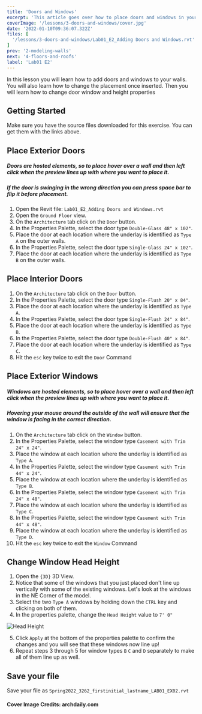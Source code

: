 ```yaml
---
title: 'Doors and Windows'
excerpt: 'This article goes over how to place doors and windows in your walls.'
coverImage: '/lessons/3-doors-and-windows/cover.jpg'
date: '2022-01-10T09:36:07.322Z'
files: [
  '/lessons/3-doors-and-windows/Lab01_E2_Adding Doors and Windows.rvt'
]
prev: '2-modeling-walls'
next: '4-floors-and-roofs'
label: 'Lab01 E2'
---
```


In this lesson you will learn how to add doors and windows to your walls. You will also learn how to change the placement once inserted. Then you will learn how to change door window and height properties

## Getting Started

Make sure you have the source files downloaded for this exercise. You can get them with the links above.

## Place Exterior Doors

##### Doors are hosted elements, so to place hover over a wall and then left click when the preview lines up with where you want to place it.
##### If the door is swinging in the wrong direction you can press space bar to flip it before placement.

1. Open the Revit file: ``Lab01_E2_Adding Doors and Windows.rvt``
2. Open the ``Ground Floor`` view.
3. On the ``Architecture`` tab click on the ``Door`` button.
4. In the Properties Palette, select the door type ``Double-Glass 48" x 102"``.
5. Place the door at each location where the underlay is identified as ``Type A`` on the outer walls.
6. In the Properties Palette, select the door type ``Single-Glass 24" x 102"``.
5. Place the door at each location where the underlay is identified as ``Type B`` on the outer walls.

## Place Interior Doors

1. On the ``Architecture`` tab click on the ``Door`` button.
2. In the Properties Palette, select the door type ``Single-Flush 20" x 84"``.
3. Place the door at each location where the underlay is identified as ``Type A``.
4. In the Properties Palette, select the door type ``Single-Flush 24" x 84"``.
5. Place the door at each location where the underlay is identified as ``Type B``.
6. In the Properties Palette, select the door type ``Double-Flush 40" x 84"``.
7. Place the door at each location where the underlay is identified as ``Type C``.
10. Hit the ``esc`` key twice to exit the ``Door`` Command

## Place Exterior Windows

##### Windows are hosted elements, so to place hover over a wall and then left click when the preview lines up with where you want to place it.
##### Hovering your mouse around the outside of the wall will ensure that the window is facing in the correct direction.

1. On the ``Architecture`` tab click on the ``Window`` button.
2. In the Properties Palette, select the window type ``Casement with Trim 24" x 24"``.
3. Place the window at each location where the underlay is identified as ``Type A``.
4. In the Properties Palette, select the window type ``Casement with Trim 44" x 24"``.
5. Place the window at each location where the underlay is identified as ``Type B``.
6. In the Properties Palette, select the window type ``Casement with Trim 24" x 48"``.
7. Place the window at each location where the underlay is identified as ``Type C``.
8. In the Properties Palette, select the window type ``Casement with Trim 44" x 48"``.
9. Place the window at each location where the underlay is identified as ``Type D``.
10. Hit the ``esc`` key twice to exit the ``Window`` Command

## Change Window Head Height

1. Open the ``{3D}`` 3D View.
2. Notice that some of the windows that you just placed don't line up vertically with some of the existing windows. Let's look at the windows in the NE Corner of the model.
3. Select the two ``Type A`` windows by holding down the ``CTRL`` key and clicking on both of them.
4. In the properties palette, change the ``Head Height`` value to ``7' 0"``

![Head Height](/lessons/3-doors-and-windows/window-corner.png)

5. Click ``Apply`` at the bottom of the properties palette to confirm the changes and you will see that these windows now line up!
6. Repeat steps 3 through 5 for window types ``B`` ``C`` and ``D`` separately to make all of them line up as well.

## Save your file

Save your file as ``Spring2022_3262_firstinitial_lastname_LAB01_EX02.rvt``

#### Cover Image Credits: archdaily.com